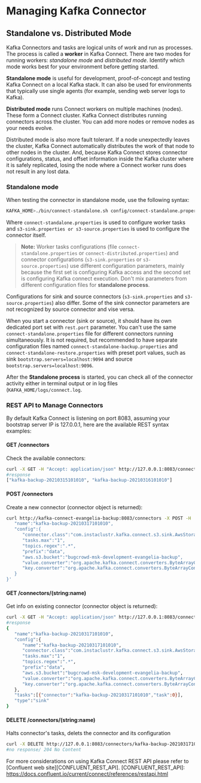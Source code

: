 # Managing Kafka Connector

## Standalone vs. Distributed Mode

Kafka Connectors and tasks are logical units of *work* and run as processes. The process is called a **worker** in Kafka Connect.
There are two modes for running workers: *standalone mode* and *distributed mode*. Identify which mode works best for your environment before getting started.

**Standalone mode** is useful for development, proof-of-concept and testing Kafka Connect on a local Kafka stack. It can also be used for environments that typically use single agents (for example, sending web server logs to Kafka).

**Distributed mode** runs Connect workers on multiple machines (nodes). These form a Connect cluster. Kafka Connect distributes running connectors across the cluster. You can add more nodes or remove nodes as your needs evolve.

Distributed mode is also more fault tolerant. If a node unexpectedly leaves the cluster, Kafka Connect automatically distributes the work of that node to other nodes in the cluster. And, because Kafka Connect stores connector configurations, status, and offset information inside the Kafka cluster where it is safely replicated, losing the node where a Connect worker runs does not result in any lost data.

### Standalone mode

When testing the connector in standalone mode, use the following syntax:

```sh
KAFKA_HOME>./bin/connect-standalone.sh config/connect-standalone.properties config/s3-sink.properties
```

Where `connect-standalone.properties` is used to configure worker tasks and `s3-sink.properties or s3-source.properties` is used to configure the connector itself.

> **Note:**  Worker tasks configurations (file `connect-standalone.properties` or `connect-distributed.properties`) and connector configurations (`s3-sink.properties` or `s3-source.properties`)
use different configuration parameters, mainly because the first set is configuring Kafka access and the second set is configuring Kafka connect execution. Don't mix parameters from different configuration files for **standalone process**.

Configurations for sink and source connectors (`s3-sink.properties` and `s3-source.properties`) also differ. Some of the sink connector parameters are not recognized by source connector and vise versa.

When you start a connector (sink or source), it should have its own dedicated port set with `rest.port` parameter. You can't use the same `connect-standalone.properties` file for different connectors running simultaneously. It is not required, but recommended to have separate configuration files named `connect-standalone-backup.properties` and `connect-standalone-restore.properties` with preset port values, such as sink `bootstrap.servers=localhost:9094` and source `bootstrap.servers=localhost:9096`.

After the **Standalone process** is started, you can check all of the connector activity either in terminal output or in log files (`KAFKA_HOME/logs/connect.log`.

### REST API to Manage Connectors

By default Kafka Connect is listening on port 8083, assuming your bootstrap
server IP is 127.0.0.1, here are the available REST syntax examples:

#### GET /connectors
Check the available connectors:

```sh
curl -X GET -H "Accept: application/json" http://127.0.0.1:8083/connectors
#response
["kafka-backup-20210315101010", "kafka-backup-20210316101010"]
```

#### POST /connectors
Create a new connector (connector object is returned):

```sh
curl http://kafka-connect-evangelia-backup:8083/connectors -X POST -H 'Content-Type: application/json' -d '{
   "name":"kafka-backup-20210317101010",
   "config":{
      "connector.class":"com.instaclustr.kafka.connect.s3.sink.AwsStorageSinkConnector",
      "tasks.max":"1",
      "topics.regex":".*",
      "prefix":"data",
      "aws.s3.bucket":"bugcrowd-msk-development-evangelia-backup",
      "value.converter":"org.apache.kafka.connect.converters.ByteArrayConverter",
      "key.converter":"org.apache.kafka.connect.converters.ByteArrayConverter"
   }
}'
```

#### GET /connectors/(string:name)
Get info on existing connector (connector object is returned):

```sh
curl -X GET -H "Accept: application/json" http://127.0.0.1:8083/connectors/kafka-backup-20210317101010
#response
{
   "name":"kafka-backup-20210317101010",
   "config":{
      "name":"kafka-backup-20210317101010",
      "connector.class":"com.instaclustr.kafka.connect.s3.sink.AwsStorageSinkConnector",
      "tasks.max":"1",
      "topics.regex":".*",
      "prefix":"data",
      "aws.s3.bucket":"bugcrowd-msk-development-evangelia-backup",
      "value.converter":"org.apache.kafka.connect.converters.ByteArrayConverter",
      "key.converter":"org.apache.kafka.connect.converters.ByteArrayConverter"
   },
   "tasks":[{"connector":"kafka-backup-20210317101010","task":0}],
   "type":"sink"
}
```
#### DELETE /connectors/(string:name)
Halts connector's tasks, delets the connector and its configuration

```sh
curl -X DELETE http://127.0.0.1:8083/connectors/kafka-backup-20210317101010
#no response/ 204 No Content
```

For more considerations on using Kafka Connect REST API please refer to
[Confluent web site][CONFLUENT_REST_API].
[CONFLUENT_REST_API]: <https://docs.confluent.io/current/connect/references/restapi.html>

